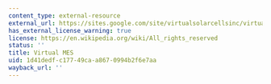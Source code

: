 ```yaml
---
content_type: external-resource
external_url: https://sites.google.com/site/virtualsolarcellsinc/virtual-mes-software
has_external_license_warning: true
license: https://en.wikipedia.org/wiki/All_rights_reserved
status: ''
title: Virtual MES
uid: 1d41dedf-c177-49ca-a867-0994b2f6e7aa
wayback_url: ''
---
```

